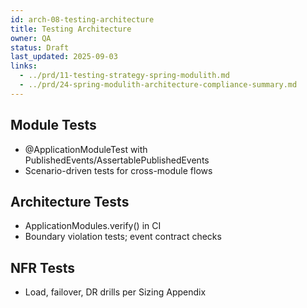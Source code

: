 ```yaml
---
id: arch-08-testing-architecture
title: Testing Architecture
owner: QA
status: Draft
last_updated: 2025-09-03
links:
  - ../prd/11-testing-strategy-spring-modulith.md
  - ../prd/24-spring-modulith-architecture-compliance-summary.md
---
```


## Module Tests

- @ApplicationModuleTest with PublishedEvents/AssertablePublishedEvents
- Scenario-driven tests for cross-module flows

## Architecture Tests

- ApplicationModules.verify() in CI
- Boundary violation tests; event contract checks

## NFR Tests

- Load, failover, DR drills per Sizing Appendix
